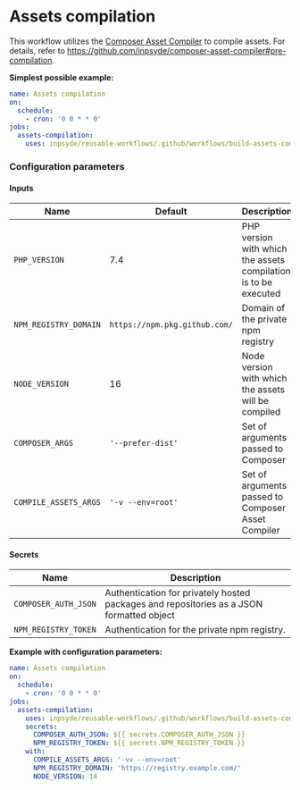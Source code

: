 # Assets compilation

This workflow utilizes
the [Composer Asset Compiler](https://github.com/inpsyde/composer-asset-compiler) to compile assets.
For details, refer to https://github.com/inpsyde/composer-asset-compiler#pre-compilation.

**Simplest possible example:**

```yml
name: Assets compilation
on:
  schedule:
    - cron: '0 0 * * 0'
jobs:
  assets-compilation:
    uses: inpsyde/reusable-workflows/.github/workflows/build-assets-compilation.yml@main
```

### Configuration parameters

#### Inputs

| Name                  | Default                       | Description                                                      |
|-----------------------|-------------------------------|------------------------------------------------------------------|
| `PHP_VERSION`         | 7.4                           | PHP version with which the assets compilation is to be executed  |
| `NPM_REGISTRY_DOMAIN` | `https://npm.pkg.github.com/` | Domain of the private npm registry                               |
| `NODE_VERSION`        | 16                            | Node version with which the assets will be compiled              |
| `COMPOSER_ARGS`       | `'--prefer-dist'`             | Set of arguments passed to Composer                              |
| `COMPILE_ASSETS_ARGS` | `'-v --env=root'`             | Set of arguments passed to Composer Asset Compiler               |

#### Secrets

| Name                 | Description                                                                              |
|----------------------|------------------------------------------------------------------------------------------|
| `COMPOSER_AUTH_JSON` | Authentication for privately hosted packages and repositories as a JSON formatted object |
| `NPM_REGISTRY_TOKEN` | Authentication for the private npm registry.                                             |

**Example with configuration parameters:**

```yml
name: Assets compilation
on:
  schedule:
    - cron: '0 0 * * 0'
jobs:
  assets-compilation:
    uses: inpsyde/reusable-workflows/.github/workflows/build-assets-compilation.yml@main
    secrets:
      COMPOSER_AUTH_JSON: ${{ secrets.COMPOSER_AUTH_JSON }}
      NPM_REGISTRY_TOKEN: ${{ secrets.NPM_REGISTRY_TOKEN }}
    with:
      COMPILE_ASSETS_ARGS: '-vv --env=root'
      NPM_REGISTRY_DOMAIN: 'https://registry.example.com/'
      NODE_VERSION: 14
```
